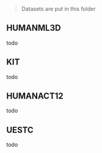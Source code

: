 > Datasets are put in this folder

## HUMANML3D

todo

## KIT

todo

## HUMANACT12

todo

## UESTC

todo
